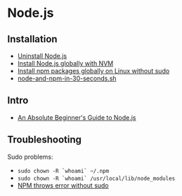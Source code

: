 # Node.js

## Installation
* [Uninstall Node.js](http://stackoverflow.com/a/11178106/2510374)
* [Install Node.js globally with NVM](https://www.digitalocean.com/community/tutorials/how-to-install-node-js-with-nvm-node-version-manager-on-a-vps)
* [Install npm packages globally on Linux without sudo](https://github.com/sindresorhus/guides/blob/master/npm-global-without-sudo-linux.md)
* [node-and-npm-in-30-seconds.sh](https://gist.github.com/isaacs/579814)

## Intro
* [An Absolute Beginner's Guide to Node.js](http://blog.modulus.io/absolute-beginners-guide-to-nodejs)

## Troubleshooting

Sudo problems:
* ``sudo chown -R `whoami` ~/.npm``
* ``sudo chown -R `whoami` /usr/local/lib/node_modules``
* [NPM throws error without sudo](http://stackoverflow.com/questions/16151018/npm-throws-error-without-sudo)
